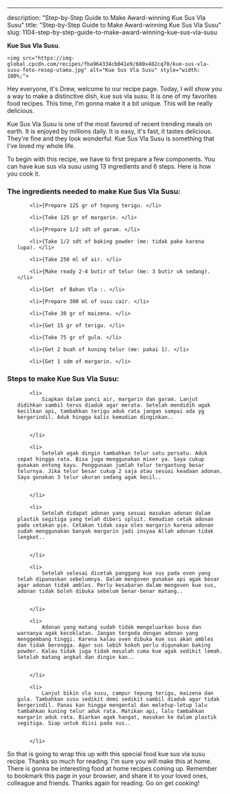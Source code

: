 ---
description: "Step-by-Step Guide to Make Award-winning Kue Sus Vla Susu"
title: "Step-by-Step Guide to Make Award-winning Kue Sus Vla Susu"
slug: 1104-step-by-step-guide-to-make-award-winning-kue-sus-vla-susu

<p>
	<strong>Kue Sus Vla Susu</strong>. 
	
</p>
<p>
	
	<img src="https://img-global.cpcdn.com/recipes/fba964334cb041e9/680x482cq70/kue-sus-vla-susu-foto-resep-utama.jpg" alt="Kue Sus Vla Susu" style="width: 100%;">
	
	
</p>
<p>
	Hey everyone, it's Drew, welcome to our recipe page. Today, I will show you a way to make a distinctive dish, kue sus vla susu. It is one of my favorites food recipes. This time, I'm gonna make it a bit unique. This will be really delicious.
</p>
	
<p>
	Kue Sus Vla Susu is one of the most favored of recent trending meals on earth. It is enjoyed by millions daily. It is easy, it's fast, it tastes delicious. They're fine and they look wonderful. Kue Sus Vla Susu is something that I've loved my whole life.
</p>
<p>
	
</p>

<p>
To begin with this recipe, we have to first prepare a few components. You can have kue sus vla susu using 13 ingredients and 6 steps. Here is how you cook it.
</p>

<h3>The ingredients needed to make Kue Sus Vla Susu:</h3>

<ol>
	
		<li>{Prepare 125 gr of tepung terigu. </li>
	
		<li>{Take 125 gr of margarin. </li>
	
		<li>{Prepare 1/2 sdt of garam. </li>
	
		<li>{Take 1/2 sdt of baking powder (me: tidak pake karena lupa). </li>
	
		<li>{Take 250 ml of air. </li>
	
		<li>{Make ready 2-4 butir of telur (me: 3 butir uk sedang). </li>
	
		<li>{Get  of Bahan Vla :. </li>
	
		<li>{Prepare 300 ml of susu cair. </li>
	
		<li>{Take 30 gr of maizena. </li>
	
		<li>{Get 15 gr of terigu. </li>
	
		<li>{Take 75 gr of gula. </li>
	
		<li>{Get 2 buah of kuning telur (me: pakai 1). </li>
	
		<li>{Get 1 sdm of margarin. </li>
	
</ol>
<p>
	
</p>

<h3>Steps to make Kue Sus Vla Susu:</h3>

<ol>
	
		<li>
			Siapkan dalam panci air, margarin dan garam. Lanjut didihkan sambil terus diaduk agar merata. Setelah mendidih agak kecilkan api, tambahkan terigu aduk rata jangan sampai ada yg bergerindil. Aduk hingga kalis kemudian dinginkan..
			
			
		</li>
	
		<li>
			Setelah agak dingin tambahkan telur satu persatu. Aduk cepat hingga rata. Bisa juga menggunakan mixer ya. Saya cukup gunakan entong kayu. Penggunaan jumlah telur tergantung besar telurnya. Jika telur besar cukup 2 saja atau sesuai keadaan adonan. Saya gunakan 3 telur ukuran sedang agak kecil..
			
			
		</li>
	
		<li>
			Setelah didapat adonan yang sesuai masukan adonan dalam plastik segitiga yang telah diberi spluit. Kemudian cetak adonan pada cetakan pie. Cetakan tidak saya oles margarin karena adonan sudah menggunakan banyak margarin jadi insyaa Allah adonan tidak lengket..
			
			
		</li>
	
		<li>
			Setelah selesai dicetak panggang kue sus pada oven yang telah dipanaskan sebelumnya. Dalam mengoven gunakan api agak besar agar adonan tidak ambles. Perlu kesabaran dalam mengoven kue sus, adonan tidak boleh dibuka sebelum benar-benar matang..
			
			
		</li>
	
		<li>
			Adonan yang matang sudah tidak mengeluarkan busa dan warnanya agak kecoklatan. Jangan tergoda dengan adonan yang menggembang tinggi. Karena kalau oven dibuka kue sus akan ambles dan tidak berongga. Agar sus lebih kokoh perlu digunakan baking powder. Kalau tidak juga tidak masalah cuma kue agak sedikit lemah. Setelah matang angkat dan dingin kan..
			
			
		</li>
	
		<li>
			Lanjut bikin vla susu, campur tepung terigu, maizena dan gula. Tambahkan susu sedikit demi sedikit sambil diaduk agar tidak bergerindil. Panas kan hingga mengental dan meletup-letup lalu tambahkan kuning telur aduk rata. Matikan api, lalu tambahkan margarin aduk rata. Biarkan agak hangat, masukan ke dalam plastik segitiga. Siap untuk diisi pada sus..
			
			
		</li>
	
</ol>

<p>
	
</p>

<p>
	So that is going to wrap this up with this special food kue sus vla susu recipe. Thanks so much for reading. I'm sure you will make this at home. There is gonna be interesting food at home recipes coming up. Remember to bookmark this page in your browser, and share it to your loved ones, colleague and friends. Thanks again for reading. Go on get cooking!
</p>
